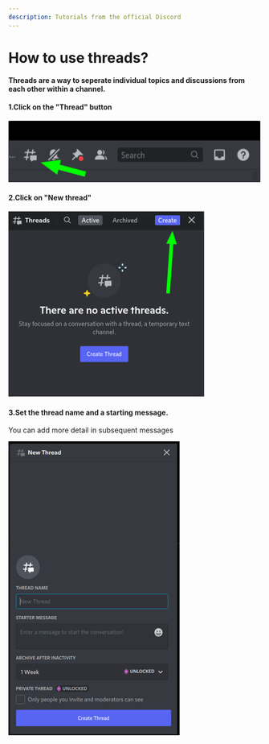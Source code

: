 ```yaml
---
description: Tutorials from the official Discord
---
```


# How to use threads?

**Threads are a way to seperate individual topics and discussions from each other within a channel.**

#### 1.Click on the "Thread" button&#x20;

![](<../../.gitbook/assets/image (19).png>)

#### 2.Click on "New thread"

![](<../../.gitbook/assets/image (6).png>)

#### 3.Set the thread name and a starting message.&#x20;

You can add more detail in subsequent messages

![](<../../.gitbook/assets/image (5).png>)
